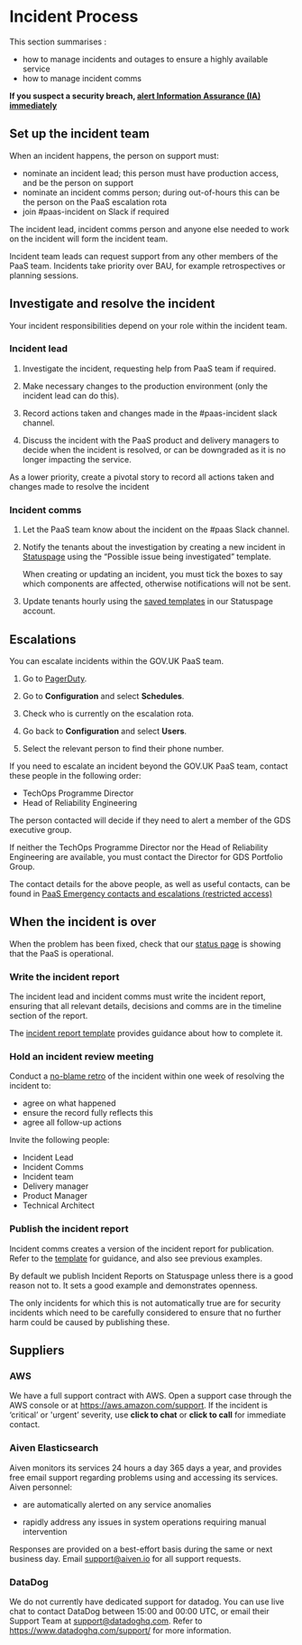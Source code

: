 # Incident Process

This section summarises :

- how to manage incidents and outages to ensure a highly available service
- how to manage incident comms

**If you suspect a security breach, [alert Information Assurance (IA) immediately](/support/responding_to_security_issues/#if-you-suspect-a-security-breach)**

## Set up the incident team

When an incident happens, the person on support must:

- nominate an incident lead; this person must have production access, and be the person on support
- nominate an incident comms person; during out-of-hours this can be the person on the PaaS escalation rota
- join #paas-incident on Slack if required

The incident lead, incident comms person and anyone else needed to work on the incident will form the incident team.

Incident team leads can request support from any other members of the PaaS team. Incidents take priority over BAU, for example retrospectives or planning sessions.

## Investigate and resolve the incident

Your incident responsibilities depend on your role within the incident team.

### Incident lead

1. Investigate the incident, requesting help from PaaS team if required.

1. Make necessary changes to the production environment (only the incident lead can do this).

1. Record actions taken and changes made in the #paas-incident slack channel.

1. Discuss the incident with the PaaS product and delivery managers to decide when the incident is resolved, or can be downgraded as it is no longer impacting the service.

As a lower priority, create a pivotal story to record all actions taken and changes made to resolve the incident

### Incident comms

1. Let the PaaS team know about the incident on the #paas Slack channel.

1. Notify the tenants about the investigation by creating a new incident in [Statuspage](https://team-manual.cloud.service.gov.uk/team/statuspage/) using the “Possible issue being investigated” template. 

    When creating or updating an incident, you must tick the boxes to say which components are affected, otherwise notifications will not be sent.

1. Update tenants hourly using the [saved templates](https://manage.statuspage.io/pages/h4wt7brwsqr0) in our Statuspage account.

## Escalations

You can escalate incidents within the GOV.UK PaaS team.

1. Go to [PagerDuty](https://gds-paas.pagerduty.com/services).

1. Go to __Configuration__ and select __Schedules__.

1. Check who is currently on the escalation rota.

1. Go back to __Configuration__ and select __Users__.

1. Select the relevant person to find their phone number.

If you need to escalate an incident beyond the GOV.UK PaaS team, contact these people in the following order:
- TechOps Programme Director
- Head of Reliability Engineering

The person contacted will decide if they need to alert a member of the GDS executive group. 

If neither the TechOps Programme Director nor the Head of Reliability Engineering are available, you must contact the Director for GDS Portfolio Group.

The contact details for the above people, as well as useful contacts, can be found in [PaaS Emergency contacts and escalations (restricted access)](https://docs.google.com/a/digital.cabinet-office.gov.uk/document/d/1_6zxOjvwY-zrf1D8eDNT9AeRhlcPAocBhC8dmHfRw0Y/edit?usp=sharing)

## When the incident is over

When the problem has been fixed, check that our [status page](https://status.cloud.service.gov.uk/) is showing that the PaaS is operational.

### Write the incident report

The incident lead and incident comms must write the incident report, ensuring that all relevant details, decisions and comms are in the timeline section of the report.

The [incident report template](https://docs.google.com/a/digital.cabinet-office.gov.uk/document/d/155yrsyhHM9Feh-ucxLzyj7toIb2sMK8KiGVdEFLcyfQ/edit?usp=sharing) provides guidance about how to complete it.

### Hold an incident review meeting

Conduct a [no-blame retro](https://codeascraft.com/2012/05/22/blameless-postmortems/) of the incident within one week of resolving the incident to:

- agree on what happened
- ensure the record fully reflects this 
- agree all follow-up actions 

Invite the following people:

- Incident Lead
- Incident Comms
- Incident team
- Delivery manager
- Product Manager
- Technical Architect

### Publish the incident report

Incident comms creates a version of the incident report for publication. Refer to the [template](https://drive.google.com/open?id=1g2_KVXfZnBDVFFlxyModAi8YSbF0uun32Z1Pe5TYBc8) for guidance, and also see previous examples.

By default we publish Incident Reports on Statuspage unless there is a good reason not to. It sets a good example and demonstrates openness. 

The only incidents for which this is not automatically true are for security incidents which need to be carefully considered  to ensure that no further harm could be caused by publishing these.

## Suppliers

### AWS

We have a full support contract with AWS. Open a support case through the AWS console or at https://aws.amazon.com/support. If the incident is ‘critical’ or 'urgent’ severity, use __click to chat__ or __click to call__ for immediate contact. 

### Aiven Elasticsearch

Aiven monitors its services 24 hours a day 365 days a year, and provides free email support regarding problems using and accessing its services. Aiven personnel:

- are automatically alerted on any service anomalies

- rapidly address any issues in system operations requiring manual intervention

Responses are provided on a best-effort basis during the same or next business day. Email [support@aiven.io](mailto:support@aiven.io) for all support requests.

### DataDog

We do not currently have dedicated support for datadog. You can use live chat to contact DataDog between 15:00 and 00:00 UTC, or email their Support Team at support@datadoghq.com. Refer to https://www.datadoghq.com/support/ for more information.
